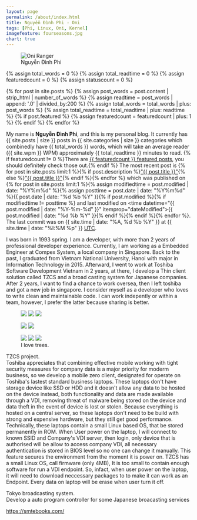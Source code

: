 ```yaml
---
layout: page
permalink: /about/index.html
title: Nguyễn Đình Phi - Oni
tags: [Phi, Linux, Oni, Kernel]
imagefeature: fourseasons.jpg
chart: true
---
```

<figure>
  <img src="{{ site.url }}/images/hmfaysal.jpg" alt="Oni Ranger">
  <figcaption>Nguyễn Đình Phi</figcaption>
</figure>

{% assign total_words = 0 %}
{% assign total_readtime = 0 %}
{% assign featuredcount = 0 %}
{% assign statuscount = 0 %}

{% for post in site.posts %}
    {% assign post_words = post.content | strip_html | number_of_words %}
    {% assign readtime = post_words | append: '.0' | divided_by:200 %}
    {% assign total_words = total_words | plus: post_words %}
    {% assign total_readtime = total_readtime | plus: readtime %}
    {% if post.featured %}
    {% assign featuredcount = featuredcount | plus: 1 %}
    {% endif %}
{% endfor %}


My name is **Nguyễn Đình Phi**, and this is my personal blog. It currently has {{ site.posts | size }} posts in {{ site.categories | size }} categories which combinedly have {{ total_words }} words, which will take an average reader ({{ site.wpm }} WPM) approximately <span class="time">{{ total_readtime }}</span> minutes to read. {% if featuredcount != 0 %}There are <a href="{{ site.url }}/featured">{{ featuredcount }} featured posts</a>, you should definitely check those out.{% endif %} The most recent post is {% for post in site.posts limit:1 %}{% if post.description %}<a href="{{ site.url }}{{ post.url }}" title="{{ post.description }}">"{{ post.title }}"</a>{% else %}<a href="{{ site.url }}{{ post.url }}" title="{{ post.description }}" title="Read more about {{ post.title }}">"{{ post.title }}"</a>{% endif %}{% endfor %} which was published on {% for post in site.posts limit:1 %}{% assign modifiedtime = post.modified | date: "%Y%m%d" %}{% assign posttime = post.date | date: "%Y%m%d" %}<time datetime="{{ post.date | date_to_xmlschema }}" class="post-time">{{ post.date | date: "%d %b %Y" }}</time>{% if post.modified %}{% if modifiedtime != posttime %} and last modified on <time datetime="{{ post.modified | date: "%Y-%m-%d" }}" itemprop="dateModified">{{ post.modified | date: "%d %b %Y" }}</time>{% endif %}{% endif %}{% endfor %}. The last commit was on {{ site.time | date: "%A, %d %b %Y" }} at {{ site.time | date: "%I:%M %p" }} [UTC](http://en.wikipedia.org/wiki/Coordinated_Universal_Time "Temps Universel Coordonné").

I was born in 1993 spring. I am a developer, with more than 2 years of professional developer experience. Currently, I am working as a Embedded Engineer at Compex System, a local company in Singapore. Back to the past, I graduated from Vietnam National University, Hanoi with major in Information Technology in 2015. Afterward, I went to work at Toshiba Software Development Vietnam in 2 years, at there, I develop a Thin client solution called TZCS and a broad casting system for Japanese companies. After 2 years, I want to find a chance to work oversea, then I left toshiba and got a new job in singapore. I consider myself as a developer who loves to write clean and maintainable code. I can work indepently or within a team, however, I prefer the latter because sharing is better.

<figure class="third">
	<a href="{{ site.url }}/images/about/1.JPG"><img src="{{ site.url }}/images/about/1.JPG"></a>
	<a href="{{ site.url }}/images/about/2.JPG"><img src="{{ site.url }}/images/about/2.JPG"></a>
	<a href="{{ site.url }}/images/about/3.JPG"><img src="{{ site.url }}/images/about/3.JPG"></a>
</figure>
<figure class="half">
	<a href="{{ site.url }}/images/about/4.JPG"><img src="{{ site.url }}/images/about/4.JPG"></a>
	<a href="{{ site.url }}/images/about/5.JPG"><img src="{{ site.url }}/images/about/5.JPG"></a>
</figure>
<figure class="third">
	<a href="{{ site.url }}/images/about/6.JPG"><img src="{{ site.url }}/images/about/6.JPG"></a>
	<a href="{{ site.url }}/images/about/7.JPG"><img src="{{ site.url }}/images/about/7.JPG"></a>
	<a href="{{ site.url }}/images/about/8.JPG"><img src="{{ site.url }}/images/about/8.JPG"></a>
	<figcaption>I love trees.</figcaption>
</figure>

TZCS project.<br/>
Toshiba appreciates that combining effective mobile working with tight security measures for company data is a major priority for moderm business, so we develop a mobile zero client, designated for operate on Toshiba's lastest standard business laptops. These laptops don't have storage device like SSD or HDD and it doesn't allow any data to be hosted on the device instead, both functionality and data are made available through a VDI, removing threat of malware being stored on the device and data theft in the event of device is lost or stolen. Because everything is hosted on a central server, so these laptops don't need to be build with strong and expensive hardware, but they still get good performance. Technically, these laptops contain a small Linux based OS, that be stored permanently in ROM. When User power on the laptop, I will connect to known SSID and Company's VDI server, then login, only device that is authorised will be allow to access company VDI, all necessary authentication is stored in BIOS level so no one can change it manually. This feature secures the environment from the moment it is power on. 
TZCS has a small Linux OS, call firmware (only 4MB), It is too small to contain enough software for run a VDI endpoint. So, infact, when user power on the laptop, it will need to download neccessary packages to to make it can work as an Endpoint.
Every data on laptop will be erase when user turn it off. <br/>

Tokyo broadcasting system.<br/>
Develop a auto program controller for some Japanese broacasting services

https://smtebooks.com/